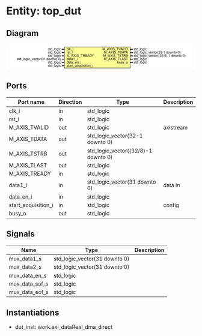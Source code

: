 # Entity: top_dut

## Diagram

![Diagram](top_dataDma.svg "Diagram")
## Ports

| Port name           | Direction | Type                                | Description |
| ------------------- | --------- | ----------------------------------- | ----------- |
| clk_i               | in        | std_logic                           |             |
| rst_i               | in        | std_logic                           |             |
| M_AXIS_TVALID       | out       | std_logic                           | axistream   |
| M_AXIS_TDATA        | out       | std_logic_vector(32-1 downto 0)     |             |
| M_AXIS_TSTRB        | out       | std_logic_vector((32/8)-1 downto 0) |             |
| M_AXIS_TLAST        | out       | std_logic                           |             |
| M_AXIS_TREADY       | in        | std_logic                           |             |
| data1_i             | in        | std_logic_vector(31 downto 0)       | data in     |
| data_en_i           | in        | std_logic                           |             |
| start_acquisition_i | in        | std_logic                           | config      |
| busy_o              | out       | std_logic                           |             |
## Signals

| Name           | Type                          | Description |
| -------------- | ----------------------------- | ----------- |
| mux_data1_s    | std_logic_vector(31 downto 0) |             |
| mux_data2_s    | std_logic_vector(31 downto 0) |             |
| mux_data_en_s  | std_logic                     |             |
| mux_data_sof_s | std_logic                     |             |
| mux_data_eof_s | std_logic                     |             |
## Instantiations

- dut_inst: work.axi_dataReal_dma_direct
